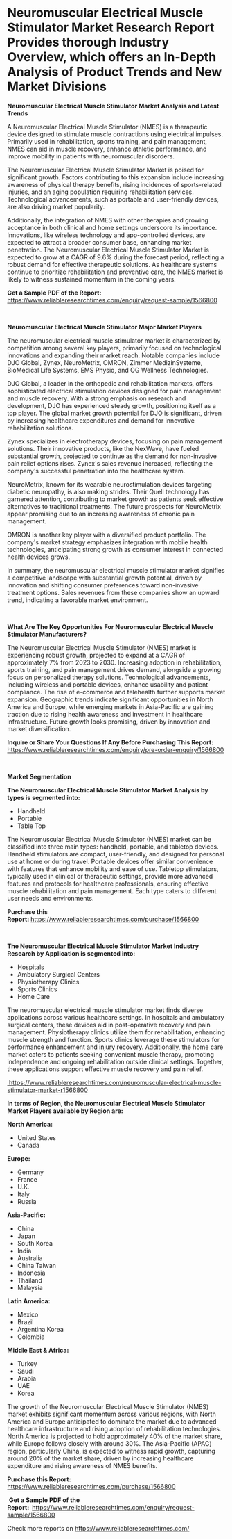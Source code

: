 <p><h1>Neuromuscular Electrical Muscle Stimulator Market Research Report Provides thorough Industry Overview, which offers an In-Depth Analysis of Product Trends and New Market Divisions</h1></p><p><strong>Neuromuscular Electrical Muscle Stimulator Market Analysis and Latest Trends</strong></p>
<p><p>A Neuromuscular Electrical Muscle Stimulator (NMES) is a therapeutic device designed to stimulate muscle contractions using electrical impulses. Primarily used in rehabilitation, sports training, and pain management, NMES can aid in muscle recovery, enhance athletic performance, and improve mobility in patients with neuromuscular disorders.</p><p>The Neuromuscular Electrical Muscle Stimulator Market is poised for significant growth. Factors contributing to this expansion include increasing awareness of physical therapy benefits, rising incidences of sports-related injuries, and an aging population requiring rehabilitation services. Technological advancements, such as portable and user-friendly devices, are also driving market popularity. </p><p>Additionally, the integration of NMES with other therapies and growing acceptance in both clinical and home settings underscore its importance. Innovations, like wireless technology and app-controlled devices, are expected to attract a broader consumer base, enhancing market penetration. The Neuromuscular Electrical Muscle Stimulator Market is expected to grow at a CAGR of 9.6% during the forecast period, reflecting a robust demand for effective therapeutic solutions. As healthcare systems continue to prioritize rehabilitation and preventive care, the NMES market is likely to witness sustained momentum in the coming years.</p></p>
<p><strong>Get a Sample PDF of the Report:&nbsp;</strong> <a href="https://www.reliableresearchtimes.com/enquiry/request-sample/1566800?utm_campaign=3532&utm_medium=2&utm_source=Github&utm_content=ia&utm_term=22032025&utm_id=neuromuscular-electrical-muscle-stimulator">https://www.reliableresearchtimes.com/enquiry/request-sample/1566800</a></p>
<p>&nbsp;</p>
<p><strong>Neuromuscular Electrical Muscle Stimulator Major Market Players</strong></p>
<p><p>The neuromuscular electrical muscle stimulator market is characterized by competition among several key players, primarily focused on technological innovations and expanding their market reach. Notable companies include DJO Global, Zynex, NeuroMetrix, OMRON, Zimmer MedizinSysteme, BioMedical Life Systems, EMS Physio, and OG Wellness Technologies.</p><p>DJO Global, a leader in the orthopedic and rehabilitation markets, offers sophisticated electrical stimulation devices designed for pain management and muscle recovery. With a strong emphasis on research and development, DJO has experienced steady growth, positioning itself as a top player. The global market growth potential for DJO is significant, driven by increasing healthcare expenditures and demand for innovative rehabilitation solutions.</p><p>Zynex specializes in electrotherapy devices, focusing on pain management solutions. Their innovative products, like the NexWave, have fueled substantial growth, projected to continue as the demand for non-invasive pain relief options rises. Zynex's sales revenue increased, reflecting the company's successful penetration into the healthcare system.</p><p>NeuroMetrix, known for its wearable neurostimulation devices targeting diabetic neuropathy, is also making strides. Their Quell technology has garnered attention, contributing to market growth as patients seek effective alternatives to traditional treatments. The future prospects for NeuroMetrix appear promising due to an increasing awareness of chronic pain management.</p><p>OMRON is another key player with a diversified product portfolio. The company's market strategy emphasizes integration with mobile health technologies, anticipating strong growth as consumer interest in connected health devices grows.</p><p>In summary, the neuromuscular electrical muscle stimulator market signifies a competitive landscape with substantial growth potential, driven by innovation and shifting consumer preferences toward non-invasive treatment options. Sales revenues from these companies show an upward trend, indicating a favorable market environment.</p></p>
<p>&nbsp;</p>
<p><strong>What Are The Key Opportunities For Neuromuscular Electrical Muscle Stimulator Manufacturers?</strong></p>
<p><p>The Neuromuscular Electrical Muscle Stimulator (NMES) market is experiencing robust growth, projected to expand at a CAGR of approximately 7% from 2023 to 2030. Increasing adoption in rehabilitation, sports training, and pain management drives demand, alongside a growing focus on personalized therapy solutions. Technological advancements, including wireless and portable devices, enhance usability and patient compliance. The rise of e-commerce and telehealth further supports market expansion. Geographic trends indicate significant opportunities in North America and Europe, while emerging markets in Asia-Pacific are gaining traction due to rising health awareness and investment in healthcare infrastructure. Future growth looks promising, driven by innovation and market diversification.</p></p>
<p><strong>Inquire or Share Your Questions If Any Before Purchasing This Report:</strong> <a href="https://www.reliableresearchtimes.com/enquiry/pre-order-enquiry/1566800?utm_campaign=3532&utm_medium=2&utm_source=Github&utm_content=ia&utm_term=22032025&utm_id=neuromuscular-electrical-muscle-stimulator">https://www.reliableresearchtimes.com/enquiry/pre-order-enquiry/1566800</a></p>
<p>&nbsp;</p>
<p><strong>Market Segmentation</strong></p>
<p><strong>The Neuromuscular Electrical Muscle Stimulator Market Analysis by types is segmented into:</strong></p>
<p><ul><li>Handheld</li><li>Portable</li><li>Table Top</li></ul></p>
<p><p>The Neuromuscular Electrical Muscle Stimulator (NMES) market can be classified into three main types: handheld, portable, and tabletop devices. Handheld stimulators are compact, user-friendly, and designed for personal use at home or during travel. Portable devices offer similar convenience with features that enhance mobility and ease of use. Tabletop stimulators, typically used in clinical or therapeutic settings, provide more advanced features and protocols for healthcare professionals, ensuring effective muscle rehabilitation and pain management. Each type caters to different user needs and environments.</p></p>
<p><strong>Purchase this Report:&nbsp;</strong><a href="https://www.reliableresearchtimes.com/purchase/1566800?utm_campaign=3532&utm_medium=2&utm_source=Github&utm_content=ia&utm_term=22032025&utm_id=neuromuscular-electrical-muscle-stimulator">https://www.reliableresearchtimes.com/purchase/1566800</a></p>
<p>&nbsp;</p>
<p><strong>The Neuromuscular Electrical Muscle Stimulator Market Industry Research by Application is segmented into:</strong></p>
<p><ul><li>Hospitals</li><li>Ambulatory Surgical Centers</li><li>Physiotherapy Clinics</li><li>Sports Clinics</li><li>Home Care</li></ul></p>
<p><p>The neuromuscular electrical muscle stimulator market finds diverse applications across various healthcare settings. In hospitals and ambulatory surgical centers, these devices aid in post-operative recovery and pain management. Physiotherapy clinics utilize them for rehabilitation, enhancing muscle strength and function. Sports clinics leverage these stimulators for performance enhancement and injury recovery. Additionally, the home care market caters to patients seeking convenient muscle therapy, promoting independence and ongoing rehabilitation outside clinical settings. Together, these applications support effective muscle recovery and pain relief.</p></p>
<p><a href="https://www.reliableresearchtimes.com/neuromuscular-electrical-muscle-stimulator-market-r1566800?utm_campaign=3532&utm_medium=2&utm_source=Github&utm_content=ia&utm_term=22032025&utm_id=neuromuscular-electrical-muscle-stimulator">&nbsp;https://www.reliableresearchtimes.com/neuromuscular-electrical-muscle-stimulator-market-r1566800</a></p>
<p><strong>In terms of Region, the Neuromuscular Electrical Muscle Stimulator Market Players available by Region are:</strong></p>
<p>
    <p> <strong> North America: </strong>
        <ul>
            <li>United States</li>
            <li>Canada</li>
        </ul>
        </p> 
    <p> <strong> Europe: </strong>
        <ul>
            <li>Germany</li>
            <li>France</li>
            <li>U.K.</li>
            <li>Italy</li>
            <li>Russia</li>
        </ul>
        </p> 
    <p> <strong> Asia-Pacific: </strong>
        <ul>
            <li>China</li>
            <li>Japan</li>
            <li>South Korea</li>
            <li>India</li>
            <li>Australia</li>
            <li>China Taiwan</li>
            <li>Indonesia</li>
            <li>Thailand</li>
            <li>Malaysia</li>
        </ul>
        </p> 
    <p> <strong> Latin America: </strong>
        <ul>
            <li>Mexico</li>
            <li>Brazil</li>
            <li>Argentina Korea</li>
            <li>Colombia</li>
        </ul>
        </p> 
    <p> <strong> Middle East & Africa: </strong>
        <ul>
            <li>Turkey</li>
            <li>Saudi</li>
            <li>Arabia</li>
            <li>UAE</li>
            <li>Korea</li>
        </ul>
    </p>
    </p>
<p><p>The growth of the Neuromuscular Electrical Muscle Stimulator (NMES) market exhibits significant momentum across various regions, with North America and Europe anticipated to dominate the market due to advanced healthcare infrastructure and rising adoption of rehabilitation technologies. North America is projected to hold approximately 40% of the market share, while Europe follows closely with around 30%. The Asia-Pacific (APAC) region, particularly China, is expected to witness rapid growth, capturing around 20% of the market share, driven by increasing healthcare expenditure and rising awareness of NMES benefits.</p></p>
<p><strong>Purchase this Report: </strong><a href="https://www.reliableresearchtimes.com/purchase/1566800?utm_campaign=3532&utm_medium=2&utm_source=Github&utm_content=ia&utm_term=22032025&utm_id=neuromuscular-electrical-muscle-stimulator">https://www.reliableresearchtimes.com/purchase/1566800</a></p>
<p>&nbsp;<strong>Get a Sample PDF of the Report:&nbsp;&nbsp;</strong><a href="https://www.reliableresearchtimes.com/enquiry/request-sample/1566800?utm_campaign=3532&utm_medium=2&utm_source=Github&utm_content=ia&utm_term=22032025&utm_id=neuromuscular-electrical-muscle-stimulator">https://www.reliableresearchtimes.com/enquiry/request-sample/1566800</a></p>
<p><strong></strong></p>
<p>Check more reports on <a href="https://www.reliableresearchtimes.com/?utm_campaign=3532&utm_medium=2&utm_source=Github&utm_content=ia&utm_term=22032025&utm_id=neuromuscular-electrical-muscle-stimulator">https://www.reliableresearchtimes.com/</a></p>
